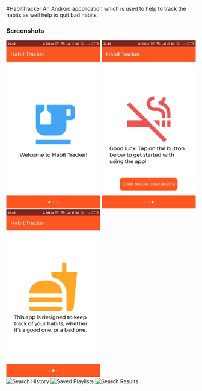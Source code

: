 #HabitTracker
An Android appplication which is used to help to track the habits as well help to quit bad habits.


<h3>Screenshots</h3>

<div class="row">
      <img src="https://github.com/sanjay45/HabitTracker/blob/master/Screenshots/Welcome_Page.png" width="250" title="Song Images">
      <img src="https://github.com/sanjay45/HabitTracker/blob/master/Screenshots/Welcome_Page1.png" width="250" title="Responsive Notification">     
      <img src="https://github.com/sanjay45/HabitTracker/blob/master/Screenshots/Welcome_Page2.png" width="250" title="Artist Profile">
</div>

<div class="row">
      <img src="/screenshots/Screenshot_2018-05-20-14-59-47-654_com.example.anujsharma.shuffler.png" width="250" title="Search History">
      <img src="/screenshots/Screenshot_2018-05-20-15-02-39-938_com.example.anujsharma.shuffler.png" width="250" title="Saved Playlists">
      <img src="/screenshots/Screenshot_2018-05-20-15-04-15-523_com.example.anujsharma.shuffler.png" width="250" title="Search Results">
</div>




